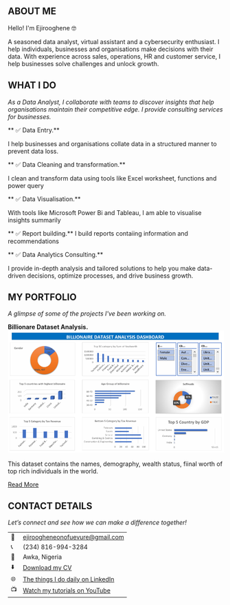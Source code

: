 <!--Section 1: Introduce your self-->
## ABOUT ME

Hello! I'm Ejirooghene 🤓

A seasoned data analyst, virtual assistant and a cybersecurity enthusiast. I help individuals, businesses and organisations make decisions with their data. With experience across sales, operations, HR and customer service, I help businesses solve challenges and unlock growth.


<!--Mention your top/relevant skills here - core and soft skills-->
## WHAT I DO

*As a Data Analyst, I collaborate with teams to discover insights that help organisations maintain their competitive edge. I provide consulting services for businesses.*

** ✅ Data Entry.**

I help businesses and organisations collate data in a structured manner to prevent data loss.

** ✅ Data Cleaning and transformation.**

I clean and transform data using tools like Excel worksheet, functions and power query

** ✅ Data Visualisation.**

With tools like Microsoft Power Bi and Tableau, I am able to visualise insights summarily

** ✅ Report building.**
I build reports contaiing information and recommendations

** ✅ Data Analytics Consulting.**

I provide in-depth analysis and tailored solutions to help you make data-driven decisions, optimize processes, and drive business growth. 


<!--Section 2: List 3-4 key projects-->
## MY PORTFOLIO 

*A glimpse of some of the projects I've been working on.*

**Billionare Dataset Analysis.**
![image](Billionaire_dashboard.PNG)

This dataset contains the names, demography, wealth status, fiinal worth of top rich individuals in the world.


[Read More](https://github.com/ejiro2024/Billionaire-Dataset-Project-Analysis)
 



## CONTACT DETAILS

*Let’s connect and see how we can make a difference together!*
<table>
  <tbody>
    <tr>
      <td>📧</td>
      <td><a href="mailto:ejiroogheneonofuevure@gmail.com">ejiroogheneonofuevure@gmail.com</a></td>
    </tr>
    <tr>
      <td>📞</td>
      <td>(234) 816-994-3284</td>
    </tr>
    <tr>
      <td>📍</td>
      <td>Awka, Nigeria</td>
    </tr>
    <tr>
      <td>⬇️</td>
      <td><a href="https://github.com/ejiro2024.io/portfolio1/docs/Profile.pdf">Download my CV</a></td>
    </tr>
    <tr>
      <td>🌐</td>
      <td><a href="https://linkedin.com/in/etukanietie">The things I do daily on LinkedIn</a></td>
    </tr>
    <tr>
      <td>📺</td>
      <td><a href="https://www.youtube.com/@LearnwithEtuk">Watch my tutorials on YouTube</a></td>
    </tr>
  </tbody>
</table>

   

